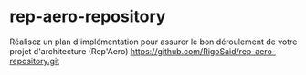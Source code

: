 # rep-aero-repository
Réalisez un plan d'implémentation pour assurer le bon déroulement de votre projet d'architecture (Rep'Aero)
https://github.com/RigoSaid/rep-aero-repository.git
